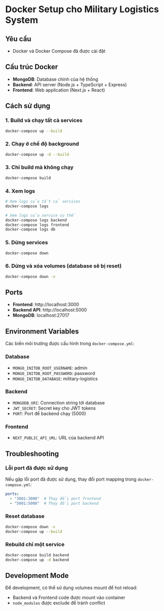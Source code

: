 # Docker Setup cho Military Logistics System

## Yêu cầu
- Docker và Docker Compose đã được cài đặt

## Cấu trúc Docker
- **MongoDB**: Database chính của hệ thống
- **Backend**: API server (Node.js + TypeScript + Express)
- **Frontend**: Web application (Next.js + React)

## Cách sử dụng

### 1. Build và chạy tất cả services
```bash
docker-compose up --build
```

### 2. Chạy ở chế độ background
```bash
docker-compose up -d --build
```

### 3. Chỉ build mà không chạy
```bash
docker-compose build
```

### 4. Xem logs
```bash
# Xem logs của tất cả services
docker-compose logs

# Xem logs của service cụ thể
docker-compose logs backend
docker-compose logs frontend
docker-compose logs db
```

### 5. Dừng services
```bash
docker-compose down
```

### 6. Dừng và xóa volumes (database sẽ bị reset)
```bash
docker-compose down -v
```

## Ports
- **Frontend**: http://localhost:3000
- **Backend API**: http://localhost:5000
- **MongoDB**: localhost:27017

## Environment Variables
Các biến môi trường được cấu hình trong `docker-compose.yml`:

### Database
- `MONGO_INITDB_ROOT_USERNAME`: admin
- `MONGO_INITDB_ROOT_PASSWORD`: password
- `MONGO_INITDB_DATABASE`: military-logistics

### Backend
- `MONGODB_URI`: Connection string tới database
- `JWT_SECRET`: Secret key cho JWT tokens
- `PORT`: Port để backend chạy (5000)

### Frontend
- `NEXT_PUBLIC_API_URL`: URL của backend API

## Troubleshooting

### Lỗi port đã được sử dụng
Nếu gặp lỗi port đã được sử dụng, thay đổi port mapping trong `docker-compose.yml`:
```yaml
ports:
  - "3001:3000"  # Thay đổi port frontend
  - "5001:5000"  # Thay đổi port backend
```

### Reset database
```bash
docker-compose down -v
docker-compose up --build
```

### Rebuild chỉ một service
```bash
docker-compose build backend
docker-compose up -d backend
```

## Development Mode
Để development, có thể sử dụng volumes mount để hot reload:
- Backend và Frontend code được mount vào container
- `node_modules` được exclude để tránh conflict 
